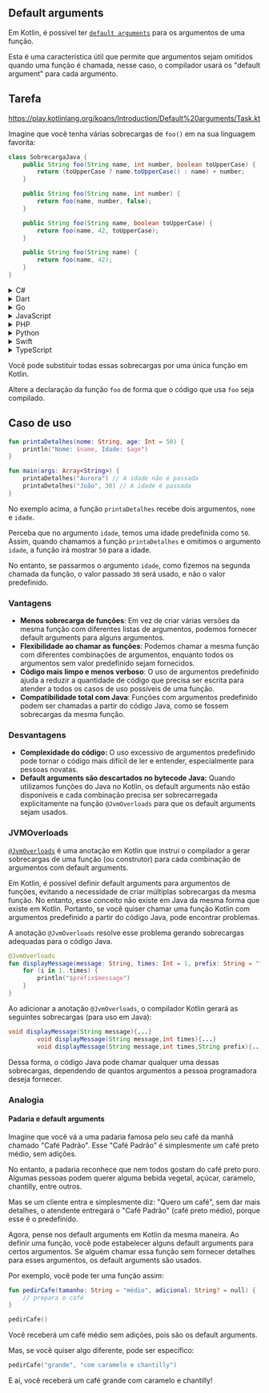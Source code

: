 ## Default arguments

Em Kotlin, é possível ter [`default arguments`](https://kotlinlang.org/docs/functions.html#default-arguments) para os argumentos de uma
função.

Esta é uma característica útil que permite que argumentos sejam omitidos quando uma função é chamada, nesse caso, o compilador usará os
"default argument" para cada argumento.

## Tarefa

https://play.kotlinlang.org/koans/Introduction/Default%20arguments/Task.kt

Imagine que você tenha várias sobrecargas de `foo()` em na sua linguagem favorita:

```java
class SobrecargaJava {
    public String foo(String name, int number, boolean toUpperCase) {
        return (toUpperCase ? name.toUpperCase() : name) + number;
    }

    public String foo(String name, int number) {
        return foo(name, number, false);
    }

    public String foo(String name, boolean toUpperCase) {
        return foo(name, 42, toUpperCase);
    }

    public String foo(String name) {
        return foo(name, 42);
    }
}
```

<details>
  <summary>C#</summary>

```csharp
using System;

class SobrecargaCSharp
{
    public string Foo(string name, int number, bool toUpperCase)
    {
        return (toUpperCase ? name.ToUpper() : name) + number;
    }

    public string Foo(string name, int number)
    {
        return Foo(name, number, false);
    }

    public string Foo(string name, bool toUpperCase)
    {
        return Foo(name, 42, toUpperCase);
    }

    public string Foo(string name)
    {
        return Foo(name, 42);
    }
}
```

</details>

<details>
  <summary>Dart</summary>

```dart
class SobrecargaDart {
  String foo(String name, int number, bool toUpperCase) {
    return (toUpperCase ? name.toUpperCase() : name) + number.toString();
  }

  String foo(String name, int number) {
    return foo(name, number, false);
  }

  String foo(String name, bool toUpperCase) {
    return foo(name, 42, toUpperCase);
  }

  String foo(String name) {
    return foo(name, 42);
  }
}
```

</details>

<details>
  <summary>Go</summary>

```go
package main

import (
	"fmt"
	"strings"
)

type SobrecargaGo struct{}

func (s SobrecargaGo) Foo(name string, number int, toUpperCase bool) string {
	if toUpperCase {
		return strings.ToUpper(name) + fmt.Sprintf("%d", number)
	}
	return name + fmt.Sprintf("%d", number)
}

func (s SobrecargaGo) FooWithNumber(name string, number int) string {
	return s.Foo(name, number, false)
}

func (s SobrecargaGo) FooWithUpperCase(name string, toUpperCase bool) string {
	return s.Foo(name, 42, toUpperCase)
}

func (s SobrecargaGo) FooWithName(name string) string {
	return s.Foo(name, 42, false)
}
```

</details>

<details>
  <summary>JavaScript</summary>

```javascript
class SobrecargaJavaScript {
    foo(name, number, toUpperCase) {
        return (toUpperCase ? name.toUpperCase() : name) + number;
    }

    fooWithNameAndNumber(name, number) {
        return this.foo(name, number, false);
    }

    fooWithNameAndUpperCase(name, toUpperCase) {
        return this.foo(name, 42, toUpperCase);
    }

    fooWithName(name) {
        return this.foo(name, 42);
    }
}
```

</details>

<details>
  <summary>PHP</summary>

```phpregexp
<?php
class SobrecargaPHP {
    public function foo($name, $number, $toUpperCase) {
        return ($toUpperCase ? strtoupper($name) : $name) . $number;
    }

    public function fooWithNumber($name, $number) {
        return $this->foo($name, $number, false);
    }

    public function fooWithUpperCase($name, $toUpperCase) {
        return $this->foo($name, 42, $toUpperCase);
    }

    public function fooWithName($name) {
        return $this->foo($name, 42, false);
    }
}
```

</details>

<details>
  <summary>Python</summary>

```python
class SobrecargaPython:
    def foo(self, name, number, to_upper_case):
        return (name.upper() if to_upper_case else name) + str(number)

    def foo_with_number(self, name, number):
        return self.foo(name, number, False)

    def foo_with_upper_case(self, name, to_upper_case):
        return self.foo(name, 42, to_upper_case)

    def foo_with_name(self, name):
        return self.foo(name, 42, False)
```

</details>

<details>
  <summary>Swift</summary>

```swift
class SobrecargaSwift {
    func foo(name: String, number: Int, toUpperCase: Bool) -> String {
        return (toUpperCase ? name.uppercased() : name) + String(number)
    }
    
    func foo(name: String, number: Int) -> String {
        return foo(name: name, number: number, toUpperCase: false)
    }
    
    func foo(name: String, toUpperCase: Bool) -> String {
        return foo(name: name, number: 42, toUpperCase: toUpperCase)
    }
    
    func foo(name: String) -> String {
        return foo(name: name, number: 42)
    }
}
```

</details>

<details>
  <summary>TypeScript</summary>

```typescript
class SobrecargaTypeScript {
    foo(name: string, number: number, toUpperCase: boolean): string {
        return (toUpperCase ? name.toUpperCase() : name) + number.toString();
    }

    fooWithNumber(name: string, number: number): string {
        return this.foo(name, number, false);
    }

    fooWithUpperCase(name: string, toUpperCase: boolean): string {
        return this.foo(name, 42, toUpperCase);
    }

    fooWithName(name: string): string {
        return this.foo(name, 42);
    }
} 
```

</details>

Você pode substituir todas essas sobrecargas por uma única função em Kotlin.

Altere a declaração da função `foo` de forma que o código que usa `foo` seja compilado.

## Caso de uso

```kotlin
fun printaDetalhes(nome: String, age: Int = 50) {
    println("Nome: $name, Idade: $age")
}

fun main(args: Array<String>) {
    printaDetalhes("Aurora") // A idade não é passada
    printaDetalhes("João", 30) // A idade é passada
}
```

No exemplo acima, a função `printaDetalhes` recebe dois argumentos, `nome` e `idade`.

Perceba que no argumento `idade`, temos uma idade predefinida como `50`. Assim, quando chamamos a função `printaDetalhes` e omitimos o
argumento `idade`, a função irá mostrar `50` para a idade.

No entanto, se passarmos o argumento `idade`, como fizemos na segunda chamada da função, o valor passado `30` será usado, e não o valor
predefinido.

### Vantagens

- **Menos sobrecarga de funções**: Em vez de criar várias versões da mesma função com diferentes listas de argumentos, podemos fornecer
  default arguments para alguns argumentos.
- **Flexibilidade ao chamar as funções**: Podemos chamar a mesma função com diferentes combinações de argumentos, enquanto todos os
  argumentos sem valor predefinido sejam fornecidos.
- **Código mais limpo e menos verboso**: O uso de argumentos predefinido ajuda a reduzir a quantidade de código que precisa ser escrita para
  atender a todos os casos de uso possíveis de uma função.
- **Compatibilidade total com Java**: Funções com argumentos predefinido podem ser chamadas a partir do código Java, como se fossem
  sobrecargas
  da mesma função.

### Desvantagens

- **Complexidade do código:** O uso excessivo de argumentos predefinido pode tornar o código mais difícil de ler e entender, especialmente
  para pessoas novatas.
- **Default arguments são descartados no bytecode Java:** Quando utilizamos funções do Java no Kotlin, os default arguments não estão
  disponíveis e cada combinação precisa ser sobrecarregada explicitamente na função `@JvmOverloads` para que os default arguments sejam usados.

### JVMOverloads

[`@JvmOverloads`](https://kotlinlang.org/api/latest/jvm/stdlib/kotlin.jvm/-jvm-overloads/) é uma anotação em Kotlin que instrui o compilador
a gerar sobrecargas de uma função (ou construtor) para cada combinação de argumentos com default arguments.

Em Kotlin, é possível definir default arguments para argumentos de funções, evitando a necessidade de criar múltiplas sobrecargas da mesma
função. No entanto, esse conceito não existe em Java da mesma forma que existe em Kotlin. Portanto, se você quiser chamar uma função Kotlin
com argumentos predefinido a partir do código Java, pode encontrar problemas.

A anotação `@JvmOverloads` resolve esse problema gerando sobrecargas adequadas para o código Java.

```kotlin
@JvmOverloads
fun displayMessage(message: String, times: Int = 1, prefix: String = "") {
    for (i in 1..times) {
        println("$prefix$message")
    }
}
```

Ao adicionar a anotação `@JvmOverloads`, o compilador Kotlin gerará as seguintes sobrecargas (para uso em Java):

```java
void displayMessage(String message){...}
        void displayMessage(String message,int times){...}
        void displayMessage(String message,int times,String prefix){...}
```

Dessa forma, o código Java pode chamar qualquer uma dessas sobrecargas, dependendo de quantos argumentos a pessoa programadora deseja
fornecer.

### Analogia

#### Padaria e default arguments

Imagine que você vá a uma padaria famosa pelo seu café da manhã chamado "Café Padrão". Esse "Café Padrão" é simplesmente um café preto
médio, sem adições.

No entanto, a padaria reconhece que nem todos gostam do café preto puro. Algumas pessoas podem querer alguma bebida vegetal, açúcar,
caramelo, chantilly, entre outros.

Mas se um cliente entra e simplesmente diz: "Quero um café", sem dar mais detalhes, o atendente entregará o "Café Padrão" (café preto
médio), porque esse é o predefinido.

Agora, pense nos default arguments em Kotlin da mesma maneira. Ao definir uma função, você pode estabelecer alguns default arguments para
certos argumentos. Se alguém chamar essa função sem fornecer detalhes para esses argumentos, os default arguments são usados.

Por exemplo, você pode ter uma função assim:

```kotlin
fun pedirCafe(tamanho: String = "médio", adicional: String? = null) {
    // prepara o café
}

pedirCafe()
```

Você receberá um café médio sem adições, pois são os default arguments.

Mas, se você quiser algo diferente, pode ser específico:

```kotlin
pedirCafe("grande", "com caramelo e chantilly")
```

E aí, você receberá um café grande com caramelo e chantilly!
